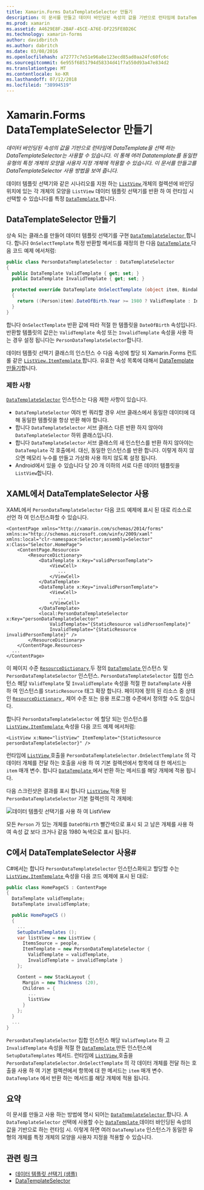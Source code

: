 ```yaml
---
title: Xamarin.Forms DataTemplateSelector 만들기
description: 이 문서를 만들고 데이터 바인딩된 속성의 값을 기반으로 런타임에 DataTemplate 선택에 사용할 수 있는 DataTemplateSelector를 사용 하는 방법을 보여 줍니다.
ms.prod: xamarin
ms.assetid: A4629E8F-2BAF-45CE-A76E-DF225FE8D26C
ms.technology: xamarin-forms
author: davidbritch
ms.author: dabritch
ms.date: 03/08/2016
ms.openlocfilehash: a72777c7e51e96a8e123ecd85ad0aa24fc60fc6c
ms.sourcegitcommit: 6e955f6851794d58334d41f7a550d93a47e834d2
ms.translationtype: MT
ms.contentlocale: ko-KR
ms.lasthandoff: 07/12/2018
ms.locfileid: "38994519"
---
```

# <a name="creating-a-xamarinforms-datatemplateselector"></a>Xamarin.Forms DataTemplateSelector 만들기

_데이터 바인딩된 속성의 값을 기반으로 런타임에 DataTemplate을 선택 하는 DataTemplateSelector는 사용할 수 있습니다. 이 통해 여러 Datatemplate를 동일한 유형의 특정 개체의 모양을 사용자 지정 개체에 적용할 수 있습니다. 이 문서를 만들고를 DataTemplateSelector 사용 방법을 보여 줍니다._

데이터 템플릿 선택기와 같은 시나리오를 지원 하는 [ `ListView` ](xref:Xamarin.Forms.ListView) 개체의 컬렉션에 바인딩 위치에 있는 각 개체의 모양을 `ListView` 데이터 템플릿 선택기를 반환 하 여 런타임 시 선택할 수 있습니다를 특정 [ `DataTemplate` ](xref:Xamarin.Forms.DataTemplate)합니다.

## <a name="creating-a-datatemplateselector"></a>DataTemplateSelector 만들기

상속 되는 클래스를 만들어 데이터 템플릿 선택기를 구현 [ `DataTemplateSelector` ](xref:Xamarin.Forms.DataTemplateSelector)합니다. 합니다 `OnSelectTemplate` 특정 반환할 메서드를 재정의 한 다음 [ `DataTemplate` ](xref:Xamarin.Forms.DataTemplate)다음 코드 예제 에서처럼:

```csharp
public class PersonDataTemplateSelector : DataTemplateSelector
{
  public DataTemplate ValidTemplate { get; set; }
  public DataTemplate InvalidTemplate { get; set; }

  protected override DataTemplate OnSelectTemplate (object item, BindableObject container)
  {
    return ((Person)item).DateOfBirth.Year >= 1980 ? ValidTemplate : InvalidTemplate;
  }
}
```

합니다 `OnSelectTemplate` 반환 값에 따라 적절 한 템플릿을 `DateOfBirth` 속성입니다. 반환할 템플릿의 값은는 `ValidTemplate` 속성 또는 `InvalidTemplate` 속성을 사용 하는 경우 설정 됩니다는 `PersonDataTemplateSelector`합니다.

데이터 템플릿 선택기 클래스의 인스턴스 수 다음 속성에 할당 되 Xamarin.Forms 컨트롤 같은 [ `ListView.ItemTemplate` ](xref:Xamarin.Forms.ItemsView`1)합니다. 유효한 속성 목록에 대해서 [DataTemplate 만들기](~/xamarin-forms/app-fundamentals/templates/data-templates/creating.md)합니다.

### <a name="limitations"></a>제한 사항

[`DataTemplateSelector`](xref:Xamarin.Forms.DataTemplateSelector) 인스턴스는 다음 제한 사항이 있습니다.

- `DataTemplateSelector` 여러 번 쿼리할 경우 서브 클래스에서 동일한 데이터에 대해 동일한 템플릿을 항상 반환 해야 합니다.
- 합니다 `DataTemplateSelector` 서브 클래스 다른 반환 하지 않아야 `DataTemplateSelector` 하위 클래스입니다.
- 합니다 `DataTemplateSelector` 서브 클래스의 새 인스턴스를 반환 하지 않아야는 `DataTemplate` 각 호출에서. 대신, 동일한 인스턴스를 반환 합니다. 이렇게 하지 않으면 메모리 누수를 만들고 가상화 사용 하지 않도록 설정 됩니다.
- Android에서 있을 수 있습니다 당 20 개 이하의 서로 다른 데이터 템플릿을 `ListView`합니다.

## <a name="consuming-a-datatemplateselector-in-xaml"></a>XAML에서 DataTemplateSelector 사용

XAML에서 `PersonDataTemplateSelector` 다음 코드 예제에 표시 된 대로 리소스로 선언 하 여 인스턴스화할 수 있습니다.

```xaml
<ContentPage xmlns="http://xamarin.com/schemas/2014/forms" xmlns:x="http://schemas.microsoft.com/winfx/2009/xaml" xmlns:local="clr-namespace:Selector;assembly=Selector" x:Class="Selector.HomePage">
    <ContentPage.Resources>
        <ResourceDictionary>
            <DataTemplate x:Key="validPersonTemplate">
                <ViewCell>
                   ...
                </ViewCell>
            </DataTemplate>
            <DataTemplate x:Key="invalidPersonTemplate">
                <ViewCell>
                   ...
                </ViewCell>
            </DataTemplate>
            <local:PersonDataTemplateSelector x:Key="personDataTemplateSelector"
                ValidTemplate="{StaticResource validPersonTemplate}"
                InvalidTemplate="{StaticResource invalidPersonTemplate}" />
        </ResourceDictionary>
    </ContentPage.Resources>
  ...
</ContentPage>
```

이 페이지 수준 [ `ResourceDictionary` ](xref:Xamarin.Forms.ResourceDictionary) 두 정의 [ `DataTemplate` ](xref:Xamarin.Forms.DataTemplate) 인스턴스 및 `PersonDataTemplateSelector` 인스턴스. `PersonDataTemplateSelector` 집합 인스턴스 해당 `ValidTemplate` 및 `InvalidTemplate` 속성을 적절 한 `DataTemplate` 사용 하 여 인스턴스를 `StaticResource` 태그 확장 합니다. 페이지에 정의 된 리소스 중 상태인 [ `ResourceDictionary` ](xref:Xamarin.Forms.ResourceDictionary), 제어 수준 또는 응용 프로그램 수준에서 정의할 수도 있습니다.

합니다 `PersonDataTemplateSelector` 에 할당 되는 인스턴스를 [ `ListView.ItemTemplate` ](xref:Xamarin.Forms.ItemsView`1) 속성을 다음 코드 예제 에서처럼:

```xaml
<ListView x:Name="listView" ItemTemplate="{StaticResource personDataTemplateSelector}" />
```

런타임에 [ `ListView` ](xref:Xamarin.Forms.ListView) 호출을 `PersonDataTemplateSelector.OnSelectTemplate` 의 각 데이터 개체를 전달 하는 호출을 사용 하 여 기본 컬렉션에서 항목에 대 한 메서드는 `item` 매개 변수. 합니다 [ `DataTemplate` ](xref:Xamarin.Forms.DataTemplate) 에서 반환 하는 메서드를 해당 개체에 적용 됩니다.

다음 스크린샷은 결과를 표시 합니다 [ `ListView` ](xref:Xamarin.Forms.ListView) 적용 된 `PersonDataTemplateSelector` 기본 컬렉션의 각 개체에:

![](selector-images/data-template-selector.png "데이터 템플릿 선택기를 사용 하 여 ListView")

모든 `Person` 가 있는 개체를 `DateOfBirth` 빨간색으로 표시 되 고 남은 개체를 사용 하 여 속성 값 보다 크거나 같음 1980 녹색으로 표시 됩니다.

## <a name="consuming-a-datatemplateselector-in-cnum"></a>C에서 DataTemplateSelector 사용&num;

C#에서는 합니다 `PersonDataTemplateSelector` 인스턴스화되고 할당할 수는 [ `ListView.ItemTemplate` ](xref:Xamarin.Forms.ItemsView`1) 속성을 다음 코드 예제에 표시 된 대로:

```csharp
public class HomePageCS : ContentPage
{
  DataTemplate validTemplate;
  DataTemplate invalidTemplate;

  public HomePageCS ()
  {
    ...
    SetupDataTemplates ();
    var listView = new ListView {
      ItemsSource = people,
      ItemTemplate = new PersonDataTemplateSelector {
        ValidTemplate = validTemplate,
        InvalidTemplate = invalidTemplate }
    };

    Content = new StackLayout {
      Margin = new Thickness (20),
      Children = {
        ...
        listView
      }
    };
  }
  ...  
}
```

`PersonDataTemplateSelector` 집합 인스턴스 해당 `ValidTemplate` 하 고 `InvalidTemplate` 속성을 적절 한 [ `DataTemplate` ](xref:Xamarin.Forms.DataTemplate) 만든 인스턴스에 `SetupDataTemplates` 메서드. 런타임에 [ `ListView` ](xref:Xamarin.Forms.ListView) 호출을 `PersonDataTemplateSelector.OnSelectTemplate` 의 각 데이터 개체를 전달 하는 호출을 사용 하 여 기본 컬렉션에서 항목에 대 한 메서드는 `item` 매개 변수. `DataTemplate` 에서 반환 하는 메서드를 해당 개체에 적용 됩니다.

## <a name="summary"></a>요약

이 문서를 만들고 사용 하는 방법에 명시 되어는 [ `DataTemplateSelector` ](xref:Xamarin.Forms.DataTemplateSelector)합니다. A `DataTemplateSelector` 선택에 사용할 수는 [ `DataTemplate` ](xref:Xamarin.Forms.DataTemplate) 데이터 바인딩된 속성의 값을 기반으로 하는 런타임 시. 이렇게 하면 여러 `DataTemplate` 인스턴스가 동일한 유형의 개체를 특정 개체의 모양을 사용자 지정을 적용할 수 있습니다.


## <a name="related-links"></a>관련 링크

- [데이터 템플릿 선택기 (샘플)](https://developer.xamarin.com/samples/xamarin-forms/templates/datatemplateselector/)
- [DataTemplateSelector](xref:Xamarin.Forms.DataTemplateSelector)
